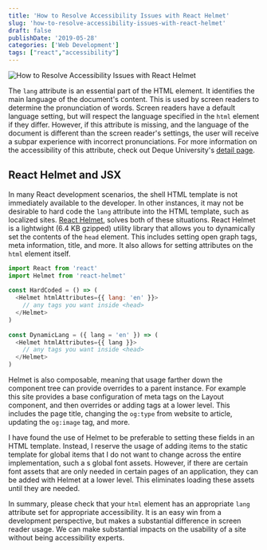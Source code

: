 ```yaml
---
title: 'How to Resolve Accessibility Issues with React Helmet'
slug: 'how-to-resolve-accessibility-issues-with-react-helmet'
draft: false
publishDate: '2019-05-28'
categories: ['Web Development']
tags: ["react","accessibility"]
---
```

![How to Resolve Accessibility Issues with React Helmet](images/book-reading-with-coffee.jpg#center)

The `lang` attribute is an essential part of the HTML element. It identifies the main language of the document's content. This is used by screen readers to determine the pronunciation of words. Screen readers have a default language setting, but will respect the language specified in the `html` element if they differ. However, if this attribute is missing, and the language of the document is different than the screen reader's settings, the user will receive a subpar experience with incorrect pronunciations. For more information on the accessibility of this attribute, check out Deque University's [detail page](https://dequeuniversity.com/rules/axe/3.2/html-lang-valid).

## React Helmet and JSX

In many React development scenarios, the shell HTML template is not immediately available to the developer. In other instances, it may not be desirable to hard code the `lang` attribute into the HTML template, such as localized sites. [React Helmet](https://github.com/nfl/react-helmet), solves both of these situations. React Helmet is a lightwight (6.4 KB gzipped) utility library that allows you to dynamically set the contents of the `head` element. This includes setting open graph tags, meta information, title, and more. It also allows for setting attributes on the `html` element itself.

```javascript
import React from 'react'
import Helmet from 'react-helmet'
    
const HardCoded = () => (
  <Helmet htmlAttributes={{ lang: 'en' }}>
    // any tags you want inside <head>
  </Helmet>
)
    
const DynamicLang = ({ lang = 'en' }) => (
  <Helmet htmlAttributes={{ lang }}>
    // any tags you want inside <head>
  </Helmet>
)
```

Helmet is also composable, meaning that usage farther down the component tree can provide overrides to a parent instance. For example this site provides a base configuration of meta tags on the Layout component, and then overrides or adding tags at a lower level. This includes the page title, changing the `og:type` from website to article, updating the `og:image` tag, and more.

I have found the use of Helmet to be preferable to setting these fields in an HTML template. Instead, I reserve the usage of adding items to the static template for global items that I do not want to change across the entire implementation, such a s global font assets. However, if there are certain font assets that are only needed in certain pages of an application, they can be added with Helmet at a lower level. This eliminates loading these assets until they are needed.

In summary, please check that your `html` element has an appropriate `lang` attribute set for appropriate accessibility. It is an easy win from a development perspective, but makes a substantial difference in screen reader usage. We can make substantial impacts on the usability of a site without being accessibility experts.

